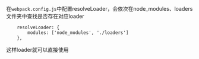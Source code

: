 在`webpack.config.js`中配置resolveLoader，会依次在node_modules、loaders文件夹中查找是否存在对应loader
```
    resolveLoader: {
        modules: ['node_modules', './loaders']
    },
```
这样loader就可以直接使用